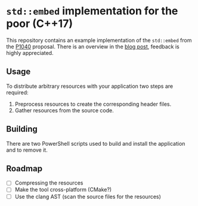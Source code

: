 ﻿# `std::embed` implementation for the poor (C++17)

This repository contains an example implementation of the `std::embed` from the [P1040](https://wg21.link/p1040) proposal. There is an overview in the [blog post](https://mklimenko.github.io/english/2018/11/26/stdembed-for-the-poor/), feedback is highly appreciated.

## Usage

To distribute arbitrary resources with your application two steps are required:

1. Preprocess resources to create the corresponding header files.
2. Gather resources from the source code. 

## Building

There are two PowerShell scripts used to build and install the application and to remove it.

## Roadmap

- [ ] Compressing the resources
- [ ] Make the tool cross-platform (CMake?)
- [ ] Use the clang AST (scan the source files for the resources)